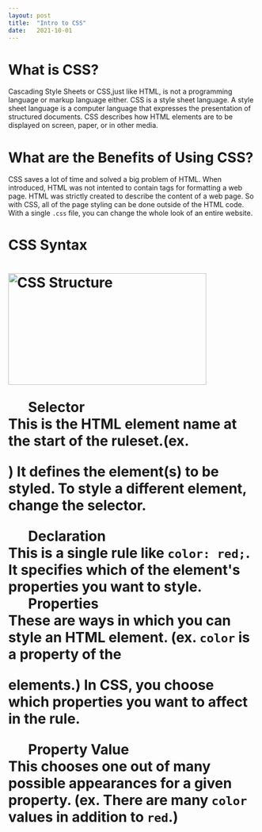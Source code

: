 ```yaml
---
layout: post
title:  "Intro to CSS"
date:   2021-10-01 
---
```

<html>
<head>
<meta charset="utf-8">
<title>Intro to CSS</title>
<style></style>
</head>
<body>
<h1><b>What is CSS?</b></h1>
<p>Cascading Style Sheets or CSS,just like HTML, is not a programming language or markup language either. CSS is a style sheet language. A style sheet language is a computer language that expresses the presentation of structured documents. CSS describes how HTML elements are to be displayed on screen, paper, or in other media.</p>
<h1><b>What are the Benefits of Using CSS?</b></h1>
<p>CSS saves a lot of time and solved a big problem of HTML. When introduced, HTML was not intented to contain tags for formatting a web page. HTML was strictly created to describe the content of a web page. So with CSS, all of the page styling can be done outside of the HTML code. With a single <code>.css</code> file, you can change the whole look of an entire website. </p>
<h1><b>CSS Syntax</b><h1>
<img src="https://developer.mozilla.org/en-US/docs/Learn/Getting_started_with_the_web/CSS_basics/css-declaration-small.png" alt="CSS Structure" width="400" height="225">
<dl>
    <dd><b>Selector</b></dd>
        <dt>This is the HTML element name at the start of the ruleset.(ex.<code><p></code>) It defines the element(s) to be styled. To style a different element, change the selector.</dt>
    <dd><b>Declaration</b></dd>
        <dt>This is a single rule like <code>color: red;</code>. It specifies which of the element's properties you want to style.</dt>
    <dd><b>Properties</b></dd>
        <dt>These are ways in which you can style an HTML element. (ex. <code>color</code> is a property of the <code><p></code> elements.) In CSS, you choose which properties you want to affect in the rule.</dt>
    <dd><b>Property Value</b></dd>
        <dt>This chooses one out of many possible appearances for a given property. (ex. There are many <code>color</code> values in addition to <code>red</code>.)</dt>
</dl>
</body>
</html>
